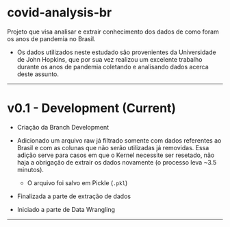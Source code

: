 # covid-analysis-br
Projeto que visa analisar e extrair conhecimento dos dados de como foram os anos de pandemia no Brasil.

* Os dados utilizados neste estudado são provenientes da Universidade de John Hopkins, que por sua vez realizou um excelente trabalho durante os anos de pandemia coletando e analisando dados acerca deste assunto.
___

# v0.1 - Development (Current)

* Criação da Branch Development

* Adicionado um arquivo raw já filtrado somente com dados referentes ao Brasil e com as colunas que não serão utilizadas já removidas. Essa adição serve para casos em que o Kernel necessite ser resetado, não haja a obrigação de extrair os dados novamente (o processo leva ~3.5 minutos).
    * O arquivo foi salvo em Pickle (`.pkl`)

* Finalizada a parte de extração de dados

* Iniciado a parte de Data Wrangling
____